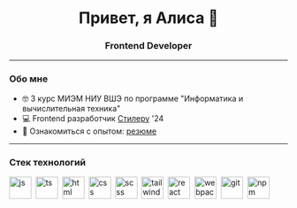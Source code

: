 
<div id="header" align="center">
    <h1>Привет, я Алиса 👋</h1>
    <h3>Frontend Developer</h3>
    <hr/>
</div>
<h3>Обо мне</h3>
<ul>
    <li>🤓 3 курс МИЭМ НИУ ВШЭ по программе "Информатика и вычислительная техника"</li>
    <li>💻 Frontend разработчик <a href="https://styleru.org">Стилеру</a> '24</li>
    <li>📄 Ознакомиться с опытом: <a href="https://drive.google.com/file/d/1gNLoSsr_cdoSgfmClG-eEguj4l82LEeG/view?usp=sharing">резюме</a></li>
</ul>
<hr/>
<h3>Стек технологий</h3>
<div>
<img src="https://cdn.jsdelivr.net/gh/devicons/devicon@latest/icons/javascript/javascript-original.svg" title="js" width="40" height="40"/>&nbsp;
<img src="https://cdn.jsdelivr.net/gh/devicons/devicon@latest/icons/typescript/typescript-original.svg" title="ts" width="40" height="40"/>&nbsp;
<img src="https://cdn.jsdelivr.net/gh/devicons/devicon@latest/icons/html5/html5-original.svg" title="html" width="40" height="40"/>&nbsp;
<img src="https://cdn.jsdelivr.net/gh/devicons/devicon@latest/icons/css3/css3-original.svg" title="css" width="40" height="40"/>&nbsp;
<img src="https://cdn.jsdelivr.net/gh/devicons/devicon@latest/icons/sass/sass-original.svg" title="scss" width="40" height="40"/>&nbsp;
<img src="https://cdn.jsdelivr.net/gh/devicons/devicon@latest/icons/tailwindcss/tailwindcss-original.svg" title="tailwind" width="40" height="40"/>&nbsp;
<img src="https://cdn.jsdelivr.net/gh/devicons/devicon@latest/icons/react/react-original.svg" title="react" width="40" height="40"/>&nbsp;
<img src="https://cdn.jsdelivr.net/gh/devicons/devicon@latest/icons/webpack/webpack-original.svg" title="webpack" width="40" height="40"/>&nbsp;
<img src="https://cdn.jsdelivr.net/gh/devicons/devicon@latest/icons/git/git-original.svg" title="git" width="40" height="40"/>&nbsp;
<img src="https://cdn.jsdelivr.net/gh/devicons/devicon@latest/icons/npm/npm-original-wordmark.svg" title="npm" width="40" height="40"/>&nbsp;
</div>



<!--
**alicedeni/alicedeni** is a ✨ _special_ ✨ repository because its `README.md` (this file) appears on your GitHub profile.

Here are some ideas to get you started:

- 🔭 I’m currently working on ...
- 🌱 I’m currently learning ...
- 👯 I’m looking to collaborate on ...
- 🤔 I’m looking for help with ...
- 💬 Ask me about ...
- 📫 How to reach me: ...
- 😄 Pronouns: ...
- ⚡ Fun fact: ...
-->
